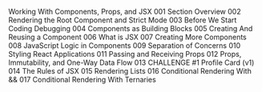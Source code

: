 Working With Components, Props, and JSX
001 Section Overview
002 Rendering the Root Component and Strict Mode
003 Before We Start Coding Debugging
004 Components as Building Blocks
005 Creating And Reusing a Component
006 What is JSX
007 Creating More Components
008 JavaScript Logic in Components
009 Separation of Concerns
010 Styling React Applications
011 Passing and Receiving Props
012 Props, Immutability, and One-Way Data Flow
013 CHALLENGE #1 Profile Card (v1)
014 The Rules of JSX
015 Rendering Lists
016 Conditional Rendering With &&
017 Conditional Rendering With Ternaries